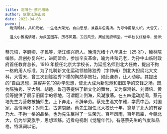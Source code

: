 ```yaml
---
title: 高阳台·蔡元培咏
author: 放歌江海山阙
date: 2022-04-03
poem: |
  晚清翰林，共和元老，一生北大荣光。自由思想，兼容并包高扬。为寻仲甫擎文帜，大雪天，三顾陶然。聚名师，旧学新潮，激荡穹苍。

  温文尔雅高情著，为救国图存，历尽风霜。五四风云，周旋衙府朝堂。十年校长红楼幸，爱师生，古道衷肠。咏先生，北大百年，华夏引航。
---
```


蔡元培，字鹤卿、孑民等，浙江绍兴府人。晚清光绪十八年进士（25 岁），翰林院编修。后创办复兴社，进同盟会，参加辛亥革命，喻为共和元老，为孙中山临时政府首任教育总长。1916 年接任北京大学校长，为延揽名师到北大任教，提出不拘一格的用人标准。为了礼聘新文化运动领袖陈独秀（字仲甫）到北大担纲北大文科，大雪天，曾三次到陈独秀下榻的陶然亭旅社，如此谦恭，让人动容。其提出的“自由思想，兼容并包”的办学思想，使北大成为新思潮和旧国学的交锋之场。既为陈独秀、李大钊、胡适、鲁迅等提供了新文化的舞台，又为辜鸿铭、刘师培、黄侃等提供了展示旧国学的领地，可谓翻江倒海，风潮激荡。在五四运动期间，蔡元培先生为营救被捕师生，上下奔走，不辞辛劳。蔡先生温文尔雅，学贯中西，对国家，高情满怀；对师生，古道衷肠。蔡先生担任北大校长十年，奠基了北大的有容乃大、不拘一格的品格，也为先生赢得了一生荣光。百年风雨，百年风霜，今朝北大，仍为华夏旗手，思想滥觞。近看电视剧《觉醒年代》，有感蔡先生的气度和品格，特填词以记。
